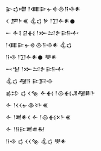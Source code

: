 <div class='block'>
<div class='line'>𒉌𒌓𒈩 𒁹𒈪𒄿𒉡𒄴𒁲𒀀𒈾𒀭</div>
<div class='line'>𒌋 𒂆𒈨𒌍 𒆬𒌓 𒃻 𒁹𒋛𒅆𒀭𒊹</div>
<div class='line'>𒀸 𒅆𒋙 𒆪𒈬 𒁹𒁍𒁺𒉿𒅀𒋾</div>
<div class='line'>𒁹𒈪𒄿𒉡𒄴𒁲𒀀𒈾𒀭 𒆬𒌓</div>
<div class='line'>𒀀𒈾 𒁹𒋛𒅆𒀭𒊹 𒋧𒀭</div>
<div class='line'>𒁁𒈠 𒁹𒁍𒁺𒉿𒅀𒋾</div>
<div class='line'>𒆬𒌓 𒆷𒀀 𒄿𒁕𒈾</div>
<div class='line'>𒌗𒄞 𒌓 𒌋𒆚 𒅆𒈬 𒁹𒁲𒈬𒂗𒆷𒀾𒈨</div>
<div class='line'>𒅆 𒁹𒌋𒌋𒉡𒆠𒂟𒈨𒌍</div>
<div class='line'>𒅆 𒁹𒋢𒀭𒌋 𒅆 𒁹𒁲𒈬𒉽𒈨𒌍</div>
<div class='line'>𒅆 𒁹𒀀𒄿𒋢𒌑𒊑</div>
<div class='line'>𒀀𒈾 𒌓 𒌋𒌋𒆚 𒆬𒌓 𒋧𒀭</div>
</div>